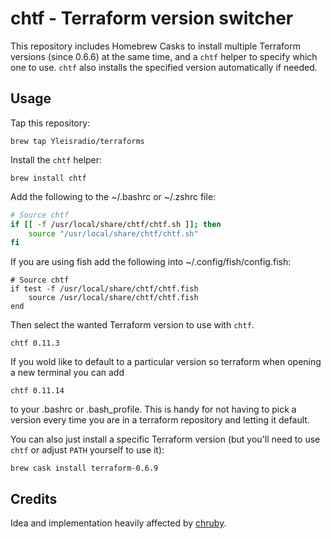 # chtf - Terraform version switcher

This repository includes Homebrew Casks to install multiple Terraform versions (since 0.6.6) at the same time, and a `chtf` helper to specify which one to use. `chtf` also installs the specified version automatically if needed.

## Usage

Tap this repository:

    brew tap Yleisradio/terraforms

Install the `chtf` helper:

    brew install chtf

Add the following to the ~/.bashrc or ~/.zshrc file:

```bash
# Source chtf
if [[ -f /usr/local/share/chtf/chtf.sh ]]; then
    source "/usr/local/share/chtf/chtf.sh"
fi
```

If you are using fish add the following into ~/.config/fish/config.fish:

```fish
# Source chtf
if test -f /usr/local/share/chtf/chtf.fish
    source /usr/local/share/chtf/chtf.fish
end
```

Then select the wanted Terraform version to use with `chtf`.

    chtf 0.11.3

If you wold like to default to a particular version so terraform when opening a new terminal you can add
```
chtf 0.11.14
```
to your .bashrc or .bash_profile.  This is handy for not having to pick a version every time you are in a
terraform repository and letting it default.

You can also just install a specific Terraform version (but you'll need to use `chtf` or adjust `PATH` yourself to use it):

    brew cask install terraform-0.6.9

## Credits

Idea and implementation heavily affected by [chruby](https://github.com/postmodern/chruby).
